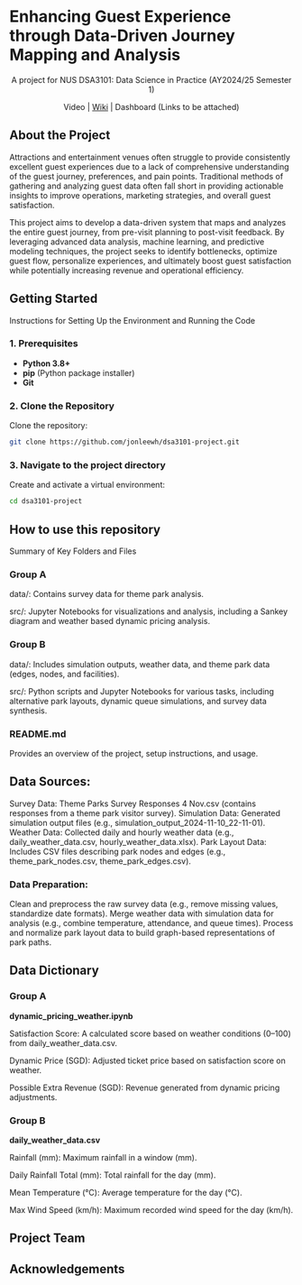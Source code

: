 # Enhancing Guest Experience through Data-Driven Journey Mapping and Analysis

<p style="text-align:center;">A project for NUS DSA3101: Data Science in Practice (AY2024/25 Semester 1)</p>

<p style="text-align:center;">Video | <a href="https://github.com/jonleewh/dsa3101-project/wiki">Wiki</a> | Dashboard (Links to be attached)</p>



## About the Project

Attractions and entertainment venues often struggle to provide consistently excellent guest experiences due to a lack of comprehensive understanding of the guest journey, preferences, and pain points. Traditional methods of gathering and analyzing guest data often fall short in providing actionable insights to improve operations, marketing strategies, and overall guest satisfaction.

This project aims to develop a data-driven system that maps and analyzes the entire guest journey, from pre-visit planning to post-visit feedback. By leveraging advanced data analysis, machine learning, and predictive modeling techniques, the project seeks to identify bottlenecks, optimize guest flow, personalize experiences, and ultimately boost guest satisfaction while potentially increasing revenue and operational efficiency.

## Getting Started
Instructions for Setting Up the Environment and Running the Code
### 1. Prerequisites
- **Python 3.8+**
- **pip** (Python package installer)
- **Git**

### 2. Clone the Repository
Clone the repository:
```bash
git clone https://github.com/jonleewh/dsa3101-project.git
```

### 3. Navigate to the project directory
Create and activate a virtual environment:
```bash
cd dsa3101-project
```

## How to use this repository
Summary of Key Folders and Files
### Group A
data/: Contains survey data for theme park analysis.

src/: Jupyter Notebooks for visualizations and analysis, including a Sankey diagram and weather based dynamic pricing analysis.

### Group B
data/: Includes simulation outputs, weather data, and theme park data (edges, nodes, and facilities).

src/: Python scripts and Jupyter Notebooks for various tasks, including alternative park layouts, dynamic queue simulations, and survey data synthesis.


### README.md
Provides an overview of the project, setup instructions, and usage.

## Data Sources:
Survey Data: Theme Parks Survey Responses 4 Nov.csv (contains responses from a theme park visitor survey).
Simulation Data: Generated simulation output files (e.g., simulation_output_2024-11-10_22-11-01).
Weather Data: Collected daily and hourly weather data (e.g., daily_weather_data.csv, hourly_weather_data.xlsx).
Park Layout Data: Includes CSV files describing park nodes and edges (e.g., theme_park_nodes.csv, theme_park_edges.csv).

### Data Preparation:
Clean and preprocess the raw survey data (e.g., remove missing values, standardize date formats).
Merge weather data with simulation data for analysis (e.g., combine temperature, attendance, and queue times).
Process and normalize park layout data to build graph-based representations of park paths.

## Data Dictionary
### Group A
  
**dynamic_pricing_weather.ipynb**

Satisfaction Score: A calculated score based on weather conditions (0–100) from daily_weather_data.csv.
  
Dynamic Price (SGD): Adjusted ticket price based on satisfaction score on weather.
  
Possible Extra Revenue (SGD): Revenue generated from dynamic pricing adjustments.

### Group B

**daily_weather_data.csv**

Rainfall (mm): Maximum rainfall in a window (mm).
  
Daily Rainfall Total (mm): Total rainfall for the day (mm).
  
Mean Temperature (°C): Average temperature for the day (°C).
  
Max Wind Speed (km/h): Maximum recorded wind speed for the day (km/h).


### 


## Project Team





## Acknowledgements




